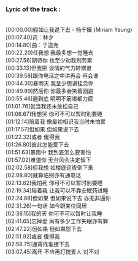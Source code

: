 <h3>Lyric of the track :</h3><p><br>[00:00.00]假如让我说下去 - 杨千嬅 (Miriam Yeung)
<br>[00:07.40]词：林夕
<br>[00:14.80]曲：于逸尧
<br>[00:22.20]任我想 我最多想一觉睡去
<br>[00:27.56]期待你 也至少劝我别劳累
<br>[00:33.13]但我把 谈情的气力转赠谁
<br>[00:39.58]跟你电话之中讲再会 再会谁
<br>[00:44.30]暴雨天 我至少想讲挂念你
<br>[00:49.89]然后你 你最多会笑着回避
<br>[00:55.46]避到底 明明不筋竭都力疲
<br>[01:01.76]就当我还未放松自己
<br>[01:06.67]我想哭 你可不可以暂时别要睡
<br>[01:12.14]陪着我 像最初相识我当时未怕累
<br>[01:17.57]但如果 但如果说下去
<br>[01:22.32]或者 傻得我
<br>[01:26.80]彼此怎能爱下去
<br>[01:51.63]暴雨中 我到底怎么要害怕
<br>[01:57.02]难道你 无台风会决定留下
<br>[02:02.58]但我想 如楼底这夜倒下来
<br>[02:08.80]就算临别亦有通电话
<br>[02:13.82]我怕死 你可不可以暂时别要睡
<br>[02:19.34]陪着我 让我可以不靠安眠药进睡
<br>[02:24.88]但如果 但如果说下去 亦无非逼你
<br>[02:31.26]一句话 如今跟某位同居
<br>[02:36.15]我的天 你可不可以暂时让我睡
<br>[02:41.65]忘掉爱 尚有多少工作失眠亦有罪
<br>[02:47.22]但如果 但如果怨下去
<br>[02:51.92]或者 傻得我
<br>[02:58.75]通宵找谁接下去
<br>[03:07.45]离开 不应再打搅爱人 对不对
</p>